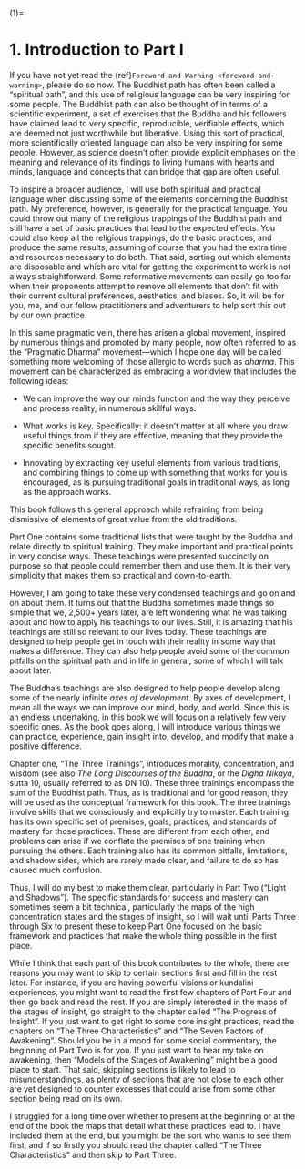 

(1)=

# 1. Introduction to Part I



If you have not yet read the {ref}`Foreword and Warning <foreword-and-warning>`, please do so now. The Buddhist path has often been called a “spiritual path”, and this use of religious language can be very inspiring for some people. The Buddhist path can also be thought of in terms of a scientific experiment, a set of exercises that the Buddha and his followers have claimed lead to very specific, reproducible, verifiable effects, which are deemed not just worthwhile but liberative. Using this sort of practical, more scientifically oriented language can also be very inspiring for some people. However, as science doesn’t often provide explicit emphases on the meaning and relevance of its findings to living humans with hearts and minds, language and concepts that can bridge that gap are often useful.

To inspire a broader audience, I will use both spiritual and practical language when discussing some of the elements concerning the Buddhist path. My preference, however, is generally for the practical language. You could throw out many of the religious trappings of the Buddhist path and still have a set of basic practices that lead to the expected effects. You could also keep all the religious trappings, do the basic practices, and produce the same results, assuming of course that you had the extra time and resources necessary to do both. That said, sorting out which elements are disposable and which are vital for getting the experiment to work is not always straightforward. Some reformative movements can easily go too far when their proponents attempt to remove all elements that don’t fit with their current cultural preferences, aesthetics, and biases. So, it will be for you, me, and our fellow practitioners and adventurers to help sort this out by our own practice.

In this same pragmatic vein, there has arisen a global movement, inspired by numerous things and promoted by many people, now often referred to as the “Pragmatic Dharma” movement—which I hope one day will be called something more welcoming of those allergic to words such as *dharma*. This movement can be characterized as embracing a worldview that includes the following ideas:


* We can improve the way our minds function and the way they perceive and process reality, in numerous skillful ways.

* What works is key. Specifically: it doesn’t matter at all where you draw useful things from if they are effective, meaning that they provide the specific benefits sought.

* Innovating by extracting key useful elements from various traditions, and combining things to come up with something that works for you is encouraged, as is pursuing traditional goals in traditional ways, as long as the approach works.



This book follows this general approach while refraining from being dismissive of elements of great value from the old traditions.

Part One contains some traditional lists that were taught by the Buddha and relate directly to spiritual training. They make important and practical points in very concise ways. These teachings were presented succinctly on purpose so that people could remember them and use them. It is their very simplicity that makes them so practical and down-to-earth.

However, I am going to take these very condensed teachings and go on and on about them. It turns out that the Buddha sometimes made things so simple that we, 2,500+ years later, are left wondering what he was talking about and how to apply his teachings to our lives. Still, it is amazing that his teachings are still so relevant to our lives today. These teachings are designed to help people get in touch with their reality in some way that makes a difference. They can also help people avoid some of the common pitfalls on the spiritual path and in life in general, some of which I will talk about later.

The Buddha’s teachings are also designed to help people develop along some of the nearly infinite *axes of development*. By axes of development, I mean all the ways we can improve our mind, body, and world. Since this is an endless undertaking, in this book we will focus on a relatively few very specific ones. As the book goes along, I will introduce various things we can practice, experience, gain insight into, develop, and modify that make a positive difference.

Chapter one, “The Three Trainings”, introduces morality, concentration, and wisdom (see also *The Long Discourses of the Buddha*, or the *Digha Nikaya*, sutta 10, usually referred to as DN 10). These three trainings encompass the sum of the Buddhist path. Thus, as is traditional and for good reason, they will be used as the conceptual framework for this book. The three trainings involve skills that we consciously and explicitly try to master. Each training has its own specific set of premises, goals, practices, and standards of mastery for those practices. These are different from each other, and problems can arise if we conflate the premises of one training when pursuing the others. Each training also has its common pitfalls, limitations, and shadow sides, which are rarely made clear, and failure to do so has caused much confusion.

Thus, I will do my best to make them clear, particularly in Part Two (“Light and Shadows”). The specific standards for success and mastery can sometimes seem a bit technical, particularly the maps of the high concentration states and the stages of insight, so I will wait until Parts Three through Six to present these to keep Part One focused on the basic framework and practices that make the whole thing possible in the first place.

While I think that each part of this book contributes to the whole, there are reasons you may want to skip to certain sections first and fill in the rest later. For instance, if you are having powerful visions or kundalini experiences, you might want to read the first few chapters of Part Four and then go back and read the rest. If you are simply interested in the maps of the stages of insight, go straight to the chapter called “The Progress of Insight”. If you just want to get right to some core insight practices, read the chapters on “The Three Characteristics” and “The Seven Factors of Awakening”. Should you be in a mood for some social commentary, the beginning of Part Two is for you. If you just want to hear my take on awakening, then “Models of the Stages of Awakening” might be a good place to start. That said, skipping sections is likely to lead to misunderstandings, as plenty of sections that are not close to each other are yet designed to counter excesses that could arise from some other section being read on its own.

I struggled for a long time over whether to present at the beginning or at the end of the book the maps that detail what these practices lead to. I have included them at the end, but you might be the sort who wants to see them first, and if so firstly you should read the chapter called “The Three Characteristics” and then skip to Part Three.